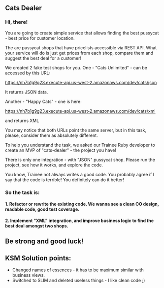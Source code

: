 ## Cats Dealer 
### Hi, there!
You are going to create simple service that allows finding the best pussycat - best price for customer location.

The are pussycat shops that have pricelists accessible via REST API. What your service will do is just get prices from each shop, compare them and suggest the best deal for a customer!

We created 2 fake test shops for you.
One - "Cats Unlimited" - can be accessed by this URL: 

https://nh7b1g9g23.execute-api.us-west-2.amazonaws.com/dev/cats/json

It returns JSON data.

Another - "Happy Cats" - one is here:

https://nh7b1g9g23.execute-api.us-west-2.amazonaws.com/dev/cats/xml

and returns XML

You may notice that both URLs point the same server, but in this task, please, consider them as absolutely different.

To help you understand the task, we asked our Trainee Ruby developer to create an MVP of "cats-dealer" - the project you have!

There is only one integration - with "JSON" pussycat shop.
Please run the project, see how it works, and explore the code.

You know, Trainee not always writes a good code. You probably agree if I say that the code is terrible! You definitely can do it better!

### So the task is:
#### 1. Refactor or rewrite the existing code. We wanna see a clean OO design, readable code, good test coverage.
#### 2. Implement "XML" integration, and improve business logic to find the best deal amongst two shops.

## Be strong and good luck!

## KSM Solution points:
- Changed names of essences - it has to be maximum similar with business views.
- Switched to SLIM and deleted useless things - I like clean code ;)
